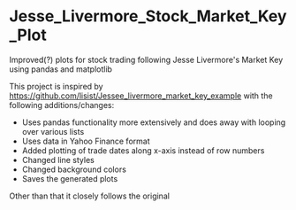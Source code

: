 # Jesse_Livermore_Stock_Market_Key_Plot
Improved(?) plots for stock trading following Jesse Livermore's Market Key using pandas and matplotlib

This project is inspired by https://github.com/lisist/Jessee_livermore_market_key_example with the following additions/changes:

- Uses pandas functionality more extensively and does away with looping over various lists
- Uses data in Yahoo Finance format
- Added plotting of trade dates along x-axis instead of row numbers
- Changed line styles
- Changed background colors
- Saves the generated plots

Other than that it closely follows the original



